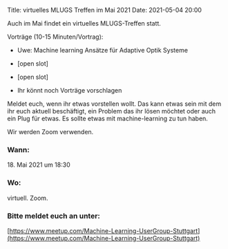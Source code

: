 Title: virtuelles MLUGS Treffen im Mai 2021
Date: 2021-05-04 20:00

Auch im Mai findet ein virtuelles MLUGS-Treffen statt.

Vorträge (10-15 Minuten/Vortrag):

- Uwe: Machine learning Ansätze für Adaptive Optik Systeme
- [open slot]
- [open slot]

- Ihr könnt noch Vorträge vorschlagen


Meldet euch, wenn ihr etwas vorstellen wollt.
Das kann etwas sein mit dem ihr euch aktuell beschäftigt, ein Problem das ihr lösen möchtet oder auch ein Plug für etwas.
Es sollte etwas mit machine-learning zu tun haben.

Wir werden Zoom verwenden.

### Wann:

<p>18. Mai 2021 um 18:30</p>  

### Wo:

virtuell. Zoom.

### Bitte meldet euch an unter:
[https://www.meetup.com/Machine-Learning-UserGroup-Stuttgart](https://www.meetup.com/Machine-Learning-UserGroup-Stuttgart)
